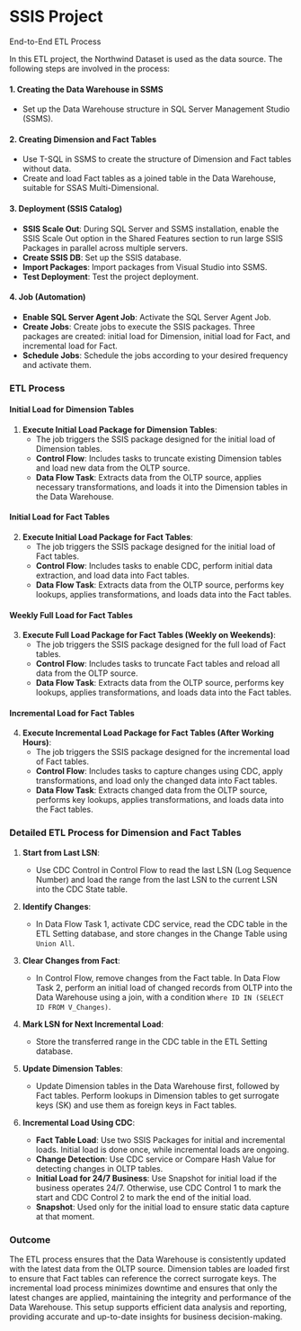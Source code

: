 # SSIS Project
End-to-End ETL Process

In this ETL project, the Northwind Dataset is used as the data source. The following steps are involved in the process:

#### 1. Creating the Data Warehouse in SSMS
- Set up the Data Warehouse structure in SQL Server Management Studio (SSMS).

#### 2. Creating Dimension and Fact Tables
- Use T-SQL in SSMS to create the structure of Dimension and Fact tables without data.
- Create and load Fact tables as a joined table in the Data Warehouse, suitable for SSAS Multi-Dimensional.

#### 3. Deployment (SSIS Catalog)
- **SSIS Scale Out**: During SQL Server and SSMS installation, enable the SSIS Scale Out option in the Shared Features section to run large SSIS Packages in parallel across multiple servers.
- **Create SSIS DB**: Set up the SSIS database.
- **Import Packages**: Import packages from Visual Studio into SSMS.
- **Test Deployment**: Test the project deployment.

#### 4. Job (Automation)
- **Enable SQL Server Agent Job**: Activate the SQL Server Agent Job.
- **Create Jobs**: Create jobs to execute the SSIS packages. Three packages are created: initial load for Dimension, initial load for Fact, and incremental load for Fact.
- **Schedule Jobs**: Schedule the jobs according to your desired frequency and activate them.

### ETL Process

#### Initial Load for Dimension Tables
1. **Execute Initial Load Package for Dimension Tables**:
   - The job triggers the SSIS package designed for the initial load of Dimension tables.
   - **Control Flow**: Includes tasks to truncate existing Dimension tables and load new data from the OLTP source.
   - **Data Flow Task**: Extracts data from the OLTP source, applies necessary transformations, and loads it into the Dimension tables in the Data Warehouse.

#### Initial Load for Fact Tables
2. **Execute Initial Load Package for Fact Tables**:
   - The job triggers the SSIS package designed for the initial load of Fact tables.
   - **Control Flow**: Includes tasks to enable CDC, perform initial data extraction, and load data into Fact tables.
   - **Data Flow Task**: Extracts data from the OLTP source, performs key lookups, applies transformations, and loads data into the Fact tables.

#### Weekly Full Load for Fact Tables
3. **Execute Full Load Package for Fact Tables (Weekly on Weekends)**:
   - The job triggers the SSIS package designed for the full load of Fact tables.
   - **Control Flow**: Includes tasks to truncate Fact tables and reload all data from the OLTP source.
   - **Data Flow Task**: Extracts data from the OLTP source, performs key lookups, applies transformations, and loads data into the Fact tables.

#### Incremental Load for Fact Tables
4. **Execute Incremental Load Package for Fact Tables (After Working Hours)**:
   - The job triggers the SSIS package designed for the incremental load of Fact tables.
   - **Control Flow**: Includes tasks to capture changes using CDC, apply transformations, and load only the changed data into Fact tables.
   - **Data Flow Task**: Extracts changed data from the OLTP source, performs key lookups, applies transformations, and loads data into the Fact tables.

### Detailed ETL Process for Dimension and Fact Tables

1. **Start from Last LSN**:
   - Use CDC Control in Control Flow to read the last LSN (Log Sequence Number) and load the range from the last LSN to the current LSN into the CDC State table.

2. **Identify Changes**:
   - In Data Flow Task 1, activate CDC service, read the CDC table in the ETL Setting database, and store changes in the Change Table using `Union All`.

3. **Clear Changes from Fact**:
   - In Control Flow, remove changes from the Fact table. In Data Flow Task 2, perform an initial load of changed records from OLTP into the Data Warehouse using a join, with a condition `Where ID IN (SELECT ID FROM V_Changes)`.

4. **Mark LSN for Next Incremental Load**:
   - Store the transferred range in the CDC table in the ETL Setting database.

5. **Update Dimension Tables**:
   - Update Dimension tables in the Data Warehouse first, followed by Fact tables. Perform lookups in Dimension tables to get surrogate keys (SK) and use them as foreign keys in Fact tables.

6. **Incremental Load Using CDC**:
   - **Fact Table Load**: Use two SSIS Packages for initial and incremental loads. Initial load is done once, while incremental loads are ongoing.
   - **Change Detection**: Use CDC service or Compare Hash Value for detecting changes in OLTP tables.
   - **Initial Load for 24/7 Business**: Use Snapshot for initial load if the business operates 24/7. Otherwise, use CDC Control 1 to mark the start and CDC Control 2 to mark the end of the initial load.
   - **Snapshot**: Used only for the initial load to ensure static data capture at that moment.

### Outcome
The ETL process ensures that the Data Warehouse is consistently updated with the latest data from the OLTP source. Dimension tables are loaded first to ensure that Fact tables can reference the correct surrogate keys. The incremental load process minimizes downtime and ensures that only the latest changes are applied, maintaining the integrity and performance of the Data Warehouse. This setup supports efficient data analysis and reporting, providing accurate and up-to-date insights for business decision-making.
